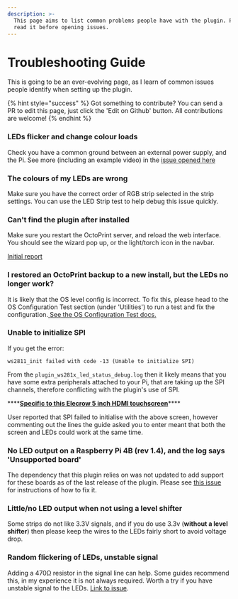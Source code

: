 ```yaml
---
description: >-
  This page aims to list common problems people have with the plugin. Please
  read it before opening issues.
---
```


# Troubleshooting Guide

This is going to be an ever-evolving page, as I learn of common issues people identify when setting up the plugin.

{% hint style="success" %}
Got something to contribute? You can send a PR to edit this page, just click the 'Edit on Github' button. All contributions are welcome!
{% endhint %}

### LEDs flicker and change colour loads

Check you have a common ground between an external power supply, and the Pi. See more \(including an example video\) in the [issue opened here](https://github.com/cp2004/OctoPrint-WS281x_LED_Status/issues/25)

### The colours of my LEDs are wrong

Make sure you have the correct order of RGB strip selected in the strip settings. You can use the LED Strip test to help debug this issue quickly.

### Can't find the plugin after installed

Make sure you restart the OctoPrint server, and reload the web interface. You should see the wizard pop up, or the light/torch icon in the navbar.

[Initial report](https://github.com/cp2004/OctoPrint-WS281x_LED_Status/issues/12)

### I restored an OctoPrint backup to a new install, but the LEDs no longer work?

 It is likely that the OS level config is incorrect. To fix this, please head to the OS Configuration Test section \(under 'Utilities'\) to run a test and fix the configuration.[ See the OS Configuration Test docs.](utilities.md#os-configuration-test)

### Unable to initialize SPI

If you get the error:

```text
ws2811_init failed with code -13 (Unable to initialize SPI)
```

From the `plugin_ws281x_led_status_debug.log` then it likely means that you have some extra peripherals attached to your Pi, that are taking up the SPI channels, therefore conflicting with the plugin's use of SPI.

\*\*\*\*[**Specific to this Elecrow 5 inch HDMI touchscreen**](https://www.elecrow.com/wiki/index.php?title=RC050_5_inch_HDMI_800_x_480_Capacitive_Touch_LCD_Display_for_Raspberry_Pi/_PC/_SONY_PS4)\*\*\*\*

User reported that SPI failed to initialise with the above screen, however commenting out the lines the guide asked you to enter meant that both the screen and LEDs could work at the same time.

### No LED output on a Raspberry Pi 4B \(rev 1.4\), and the log says 'Unsupported board'

The dependency that this plugin relies on was not updated to add support for these boards as of the last release of the plugin. Please see [this issue](https://github.com/cp2004/OctoPrint-WS281x_LED_Status/issues/73) for instructions of how to fix it.

### Little/no LED output when not using a level shifter

Some strips do not like 3.3V signals, and if you do use 3.3v \(**without a level shifter**\) then please keep the wires to the LEDs fairly short to avoid voltage drop.

### Random flickering of LEDs, unstable signal

Adding a 470Ω resistor in the signal line can help. Some guides recommend this, in my experience it is not always required. Worth a try if you have unstable signal to the LEDs. [Link to issue](https://github.com/cp2004/OctoPrint-WS281x_LED_Status/issues/72#issuecomment-775382060).

